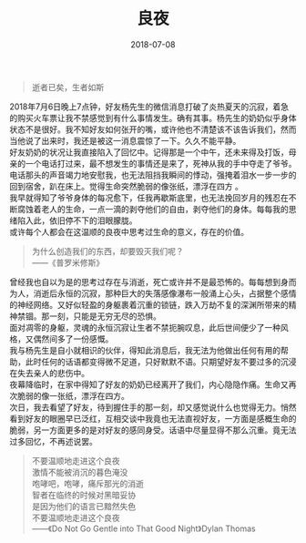 ﻿---
layout: post
title:  "良夜"
date:   2018-07-08
excerpt: "Do not go gentle into that good night,Old age should burn and rave at close of the day;Rage, rage against the dying of the light......"
image: "/images/7-8-1.jpg"
comments: true
---

> 逝者已矣，生者如斯 <br />

2018年7月6日晚上7点钟，好友杨先生的微信消息打破了炎热夏天的沉寂，着急的购买火车票让我不禁感觉到有什么事情发生。确有其事。杨先生的奶奶似乎身体状态不是很好。我不知好友如何张开的嘴，或许他也不清楚该不该告诉我们，然而当他说了出来时，我还是被这一消息震惊了一下。久久不能平静。 <br />
好友奶奶的状况让我直接陷入了回忆中。记得那是一个中午，还未来得及打饭，母亲的一个电话打过来，最不想发生的事情还是来了，死神从我的手中夺走了爷爷。电话那头的声音竭力地安慰我，也无法阻挡我瞬间的悸动，强掩着泪水一步一步的回到宿舍，趴在床上。觉得生命突然脆弱的像张纸，漂浮在四方 。<br />
我早就得知了爷爷身体的每况愈下，任我再歇斯底里，也无法挽回岁月的残忍在不断腐蚀着老人的生命，一点一滴的剥夺他们的自由，剥夺他们的身体。每每我的思绪陷入此，依旧停不下的泪眼朦胧。<br />
或许每个人都会在这温顺的良夜中思考过生命的意义，存在的价值。<br />
> 为什么创造我们的东西，却要毁灭我们呢？<br />——《普罗米修斯》<br />

曾经我也自以为是的思考过存在与消逝，死亡或许并不是最恐怖的。每每想到身而为人，消逝后永恒的沉寂，那种巨大的失落感像瀑布一般涌上心头，占据整个感情的神经网络。又好似轻盈的身躯裹着沉重的锁链，跌入万劫不复的深渊所带来的精神禁锢。那一刻，只能是无穷无尽的恐惧。<br />
面对凋零的身躯，灵魂的永恒沉寂让生者不禁扼腕叹息，此后世间便少了一种风格，又偶然间多了一份感慨。<br />
我与杨先生是自小就相识的伙伴，得知此消息后，我无法为他做出任何有用的帮助，此时任何的话语都变得微不足道，只好默默不语。只期望好友不要过多的沉浸在失去亲人的悲伤中。<br />
夜幕降临时，在家中得知了好友的奶奶已经离开了我们，内心隐隐作痛。生命又再次脆弱的像一张纸，漂浮在四方。<br />
次日，我去看望了好友，待到握住手的那一刻，却又感觉说什么也觉得无力。悄然看到好友的眼圈早已泛红，互相交谈中我竟也无法直视好友，一方面是感概生命的脆弱，另一方面更多的是对好友的感同身受。话语中尽量显得不那么沉重。竟无法过多回忆，不再述说罢。<br />
> 不要温顺地走进这个良夜 <br /> 激情不能被消沉的暮色淹没<br /> 咆哮吧，咆哮，痛斥那光的消逝<br />智者在临终的时候对黑暗妥协<br />是因为他们的语言已黯然失色<br />不要温顺地走进这个良夜<br />——《Do Not Go Gentle into That Good Night》Dylan Thomas
